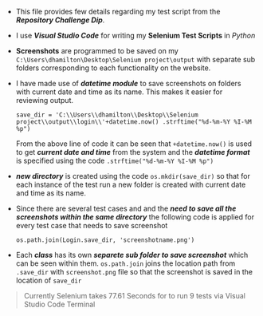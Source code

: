 + This file provides few details regarding my test script from the **_Repository Challenge Dip_**.

+ I use **_Visual Studio Code_** for writing my **Selenium Test Scripts** in _Python_

+ **Screenshots** are programmed to be saved on my `C:\Users\dhamilton\Desktop\Selenium project\output` with separate sub folders corresponding to each functionality on the website.

* I have made use of **_datetime module_** to save screenshots on folders with current date and time as its name. This makes it easier for reviewing output.

   `save_dir = 'C:\\Users\\dhamilton\\Desktop\\Selenium project\\output\\login\\'+datetime.now() .strftime("%d-%m-%Y %I-%M %p")`

   From the above line of code it can be seen that `+datetime.now()` is used to get **_current date and time_** from the system and the **_datetime format_** is specified using the code `.strftime("%d-%m-%Y %I-%M %p")`

+ **_new directory_** is created using the code `os.mkdir(save_dir)` so that for each instance of the test  run a new folder is created with current date and time as its name. 

* Since there are several test cases and and the **_need to save all the screenshots within the same directory_** the following code is applied for every test case that needs to save screenshot

   `os.path.join(Login.save_dir, 'screenshotname.png')`

* Each **_class_** has its own **_separete sub folder to save screenshot_** which can be seen within them. `os.path.join` joins the location path from `.save_dir` with `screenshot.png` file so that the screenshot is saved in the location of `save_dir`

> Currently Selenium takes 77.61 Seconds for to run 9 tests via Visual Studio Code Terminal

